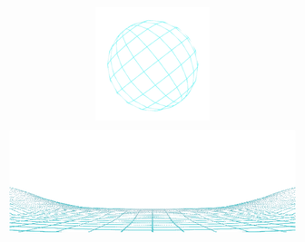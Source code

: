 <p  align="center"><img width="200" src="https://raw.githubusercontent.com/gabokatta/gabokatta/main/globe.gif"/></a></p>
<p align="center"><img width="700" height="180" src="https://raw.githubusercontent.com/gabokatta/gabokatta/main/frame.gif"/></a></p>
